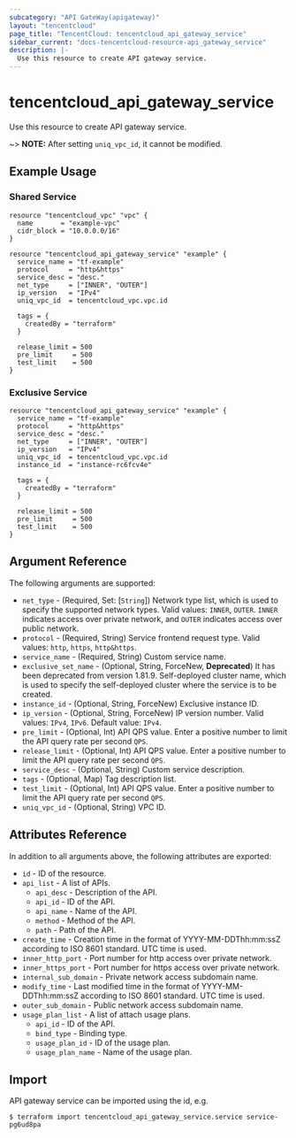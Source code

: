 ```yaml
---
subcategory: "API GateWay(apigateway)"
layout: "tencentcloud"
page_title: "TencentCloud: tencentcloud_api_gateway_service"
sidebar_current: "docs-tencentcloud-resource-api_gateway_service"
description: |-
  Use this resource to create API gateway service.
---
```


# tencentcloud_api_gateway_service

Use this resource to create API gateway service.

~> **NOTE:** After setting `uniq_vpc_id`, it cannot be modified.

## Example Usage

### Shared Service

```hcl
resource "tencentcloud_vpc" "vpc" {
  name       = "example-vpc"
  cidr_block = "10.0.0.0/16"
}

resource "tencentcloud_api_gateway_service" "example" {
  service_name = "tf-example"
  protocol     = "http&https"
  service_desc = "desc."
  net_type     = ["INNER", "OUTER"]
  ip_version   = "IPv4"
  uniq_vpc_id  = tencentcloud_vpc.vpc.id

  tags = {
    createdBy = "terraform"
  }

  release_limit = 500
  pre_limit     = 500
  test_limit    = 500
}
```

### Exclusive Service

```hcl
resource "tencentcloud_api_gateway_service" "example" {
  service_name = "tf-example"
  protocol     = "http&https"
  service_desc = "desc."
  net_type     = ["INNER", "OUTER"]
  ip_version   = "IPv4"
  uniq_vpc_id  = tencentcloud_vpc.vpc.id
  instance_id  = "instance-rc6fcv4e"

  tags = {
    createdBy = "terraform"
  }

  release_limit = 500
  pre_limit     = 500
  test_limit    = 500
}
```

## Argument Reference

The following arguments are supported:

* `net_type` - (Required, Set: [`String`]) Network type list, which is used to specify the supported network types. Valid values: `INNER`, `OUTER`. `INNER` indicates access over private network, and `OUTER` indicates access over public network.
* `protocol` - (Required, String) Service frontend request type. Valid values: `http`, `https`, `http&https`.
* `service_name` - (Required, String) Custom service name.
* `exclusive_set_name` - (Optional, String, ForceNew, **Deprecated**) It has been deprecated from version 1.81.9. Self-deployed cluster name, which is used to specify the self-deployed cluster where the service is to be created.
* `instance_id` - (Optional, String, ForceNew) Exclusive instance ID.
* `ip_version` - (Optional, String, ForceNew) IP version number. Valid values: `IPv4`, `IPv6`. Default value: `IPv4`.
* `pre_limit` - (Optional, Int) API QPS value. Enter a positive number to limit the API query rate per second `QPS`.
* `release_limit` - (Optional, Int) API QPS value. Enter a positive number to limit the API query rate per second `QPS`.
* `service_desc` - (Optional, String) Custom service description.
* `tags` - (Optional, Map) Tag description list.
* `test_limit` - (Optional, Int) API QPS value. Enter a positive number to limit the API query rate per second `QPS`.
* `uniq_vpc_id` - (Optional, String) VPC ID.

## Attributes Reference

In addition to all arguments above, the following attributes are exported:

* `id` - ID of the resource.
* `api_list` - A list of APIs.
  * `api_desc` - Description of the API.
  * `api_id` - ID of the API.
  * `api_name` - Name of the API.
  * `method` - Method of the API.
  * `path` - Path of the API.
* `create_time` - Creation time in the format of YYYY-MM-DDThh:mm:ssZ according to ISO 8601 standard. UTC time is used.
* `inner_http_port` - Port number for http access over private network.
* `inner_https_port` - Port number for https access over private network.
* `internal_sub_domain` - Private network access subdomain name.
* `modify_time` - Last modified time in the format of YYYY-MM-DDThh:mm:ssZ according to ISO 8601 standard. UTC time is used.
* `outer_sub_domain` - Public network access subdomain name.
* `usage_plan_list` - A list of attach usage plans.
  * `api_id` - ID of the API.
  * `bind_type` - Binding type.
  * `usage_plan_id` - ID of the usage plan.
  * `usage_plan_name` - Name of the usage plan.


## Import

API gateway service can be imported using the id, e.g.

```
$ terraform import tencentcloud_api_gateway_service.service service-pg6ud8pa
```

